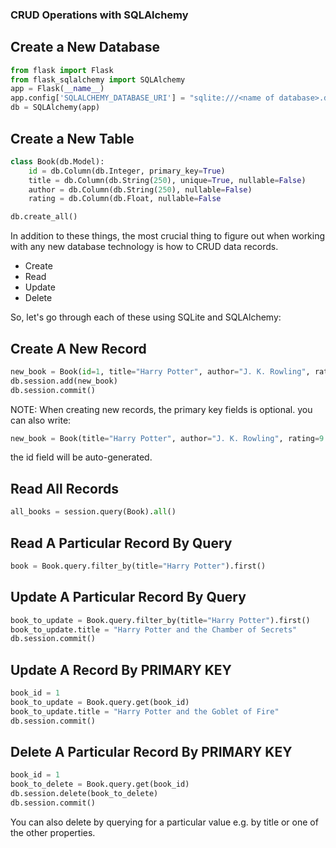 ### CRUD Operations with SQLAlchemy

## Create a New Database

```python
from flask import Flask
from flask_sqlalchemy import SQLAlchemy
app = Flask(__name__)
app.config['SQLALCHEMY_DATABASE_URI'] = "sqlite:///<name of database>.db"
db = SQLAlchemy(app)
```

## Create a New Table

```python
class Book(db.Model):
    id = db.Column(db.Integer, primary_key=True)
    title = db.Column(db.String(250), unique=True, nullable=False)
    author = db.Column(db.String(250), nullable=False)
    rating = db.Column(db.Float, nullable=False

db.create_all()
```

In addition to these things, the most crucial thing to figure out when working with any new database technology is how to CRUD data records.

- Create
- Read
- Update
- Delete

So, let's go through each of these using SQLite and SQLAlchemy:

## Create A New Record

```python
new_book = Book(id=1, title="Harry Potter", author="J. K. Rowling", rating=9.3)
db.session.add(new_book)
db.session.commit()
```

NOTE: When creating new records, the primary key fields is optional. you can also write:

```python
new_book = Book(title="Harry Potter", author="J. K. Rowling", rating=9.3)
```

the id field will be auto-generated.

## Read All Records

```python
all_books = session.query(Book).all()
```

## Read A Particular Record By Query

```python
book = Book.query.filter_by(title="Harry Potter").first()
```

## Update A Particular Record By Query

```python
book_to_update = Book.query.filter_by(title="Harry Potter").first()
book_to_update.title = "Harry Potter and the Chamber of Secrets"
db.session.commit()
```

## Update A Record By PRIMARY KEY

```python
book_id = 1
book_to_update = Book.query.get(book_id)
book_to_update.title = "Harry Potter and the Goblet of Fire"
db.session.commit()
```

## Delete A Particular Record By PRIMARY KEY

```python
book_id = 1
book_to_delete = Book.query.get(book_id)
db.session.delete(book_to_delete)
db.session.commit()
```

You can also delete by querying for a particular value e.g. by title or one of the other properties.
